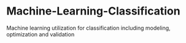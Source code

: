 # Machine-Learning-Classification
Machine learning utilization for classification including modeling, optimization and validation
